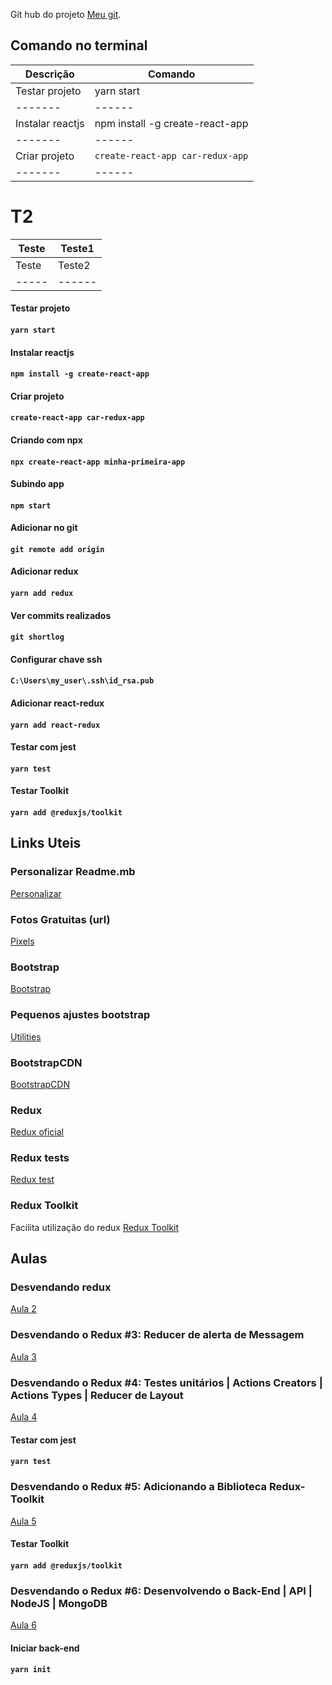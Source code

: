 Git hub do projeto [Meu git](https://github.com/ederpbj/car-redux-app).

## Comando no terminal
|Descrição|Comando|
|-------|------|
|Testar projeto|yarn start|
|-------|------|
|Instalar reactjs|npm install -g create-react-app|
|-------|------|
|Criar projeto|`create-react-app car-redux-app`|
|-------|------|

# T2

|Teste|Teste1|
|-----|------|
|Teste|Teste2|
|-----|------|

#### Testar projeto
#### `yarn start`

#### Instalar reactjs
#### `npm install -g create-react-app`

#### Criar projeto
#### `create-react-app car-redux-app`

#### Criando com npx
#### `npx create-react-app minha-primeira-app`

#### Subindo app
#### `npm start`

#### Adicionar no git
#### `git remote add origin`

#### Adicionar redux
#### `yarn add redux`

#### Ver commits realizados
#### `git shortlog`

#### Configurar chave ssh
#### `C:\Users\my_user\.ssh\id_rsa.pub`

#### Adicionar react-redux
#### `yarn add react-redux`

#### Testar com jest
#### `yarn test`

#### Testar Toolkit
#### `yarn add @reduxjs/toolkit`

## Links Uteis 


### Personalizar Readme.mb
[Personalizar](https://medium.com/@raullesteves/github-como-fazer-um-readme-md-bonit%C3%A3o-c85c8f154f8)

### Fotos Gratuitas (url)
[Pixels](https://www.pexels.com/pt-br/)

### Bootstrap
[Bootstrap](https://getbootstrap.com/docs/4.4/getting-started/introduction/)

### Pequenos ajustes bootstrap
[Utilities](https://getbootstrap.com/docs/4.4/utilities/borders/)

### BootstrapCDN
[BootstrapCDN](https://www.bootstrapcdn.com/bootswatch/)

### Redux
[Redux oficial](https://redux.js.org/)

### Redux tests
[Redux test](https://redux.js.org/recipes/writing-tests)

### Redux Toolkit
Facilita utilização do redux
[Redux Toolkit](https://redux-toolkit.js.org/)

## Aulas 

### Desvendando redux 
[Aula 2](https://www.youtube.com/watch?v=4LIcojw7484&list=PLK5FPzMuRKlyILd8Jh08M6a1-htpHYzwv&index=2&ab_channel=WashingtonDeveloper)

### Desvendando o Redux #3: Reducer de alerta de Messagem
[Aula 3](https://www.youtube.com/watch?v=q0cca7fcpJ0&list=PLK5FPzMuRKlyILd8Jh08M6a1-htpHYzwv&index=3&ab_channel=WashingtonDeveloper)

### Desvendando o Redux #4: Testes unitários | Actions Creators | Actions Types | Reducer de Layout
[Aula 4](https://www.youtube.com/watch?v=SpZ3lnT_AbM&list=PLK5FPzMuRKlyILd8Jh08M6a1-htpHYzwv&index=4&ab_channel=WashingtonDeveloper)

#### Testar com jest
#### `yarn test`

### Desvendando o Redux #5: Adicionando a Biblioteca Redux-Toolkit
[Aula 5](https://www.youtube.com/watch?v=QT_nWZwRdLg&list=PLK5FPzMuRKlyILd8Jh08M6a1-htpHYzwv&index=5)

#### Testar Toolkit
#### `yarn add @reduxjs/toolkit`

### Desvendando o Redux #6: Desenvolvendo o Back-End | API | NodeJS | MongoDB
[Aula 6](https://www.youtube.com/watch?v=cYXwh69HXfU&list=PLK5FPzMuRKlyILd8Jh08M6a1-htpHYzwv&index=6&ab_channel=WashingtonDeveloper)

#### Iniciar back-end
#### `yarn init`